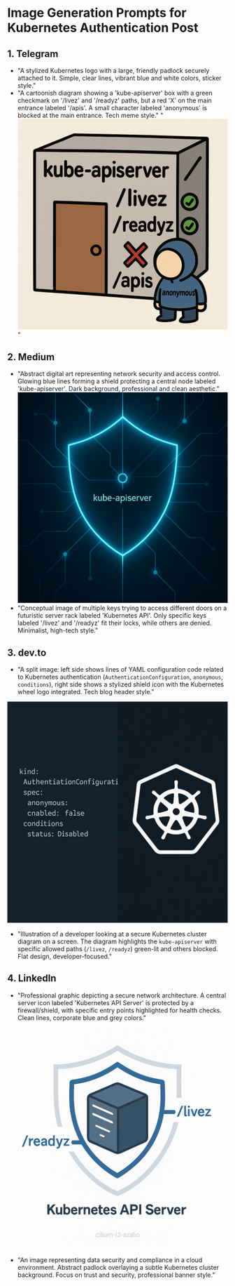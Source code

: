 # Image Generation Prompts for Kubernetes Authentication Post

## 1. Telegram

*   "A stylized Kubernetes logo with a large, friendly padlock securely attached to it. Simple, clear lines, vibrant blue and white colors, sticker style."
*   "A cartoonish diagram showing a 'kube-apiserver' box with a green checkmark on '/livez' and '/readyz' paths, but a red 'X' on the main entrance labeled '/apis'. A small character labeled 'anonymous' is blocked at the main entrance. Tech meme style."
"![alt text](tg-livez.png)"

## 2. Medium

*   "Abstract digital art representing network security and access control. Glowing blue lines forming a shield protecting a central node labeled 'kube-apiserver'. Dark background, professional and clean aesthetic."
![alt text](med-livez.png)
*   "Conceptual image of multiple keys trying to access different doors on a futuristic server rack labeled 'Kubernetes API'. Only specific keys labeled '/livez' and '/readyz' fit their locks, while others are denied. Minimalist, high-tech style."

## 3. dev.to

*   "A split image: left side shows lines of YAML configuration code related to Kubernetes authentication (`AuthenticationConfiguration`, `anonymous`, `conditions`), right side shows a stylized shield icon with the Kubernetes wheel logo integrated. Tech blog header style."

![alt text](devio-livez.png)

*   "Illustration of a developer looking at a secure Kubernetes cluster diagram on a screen. The diagram highlights the `kube-apiserver` with specific allowed paths (`/livez`, `/readyz`) green-lit and others blocked. Flat design, developer-focused."

## 4. LinkedIn

*   "Professional graphic depicting a secure network architecture. A central server icon labeled 'Kubernetes API Server' is protected by a firewall/shield, with specific entry points highlighted for health checks. Clean lines, corporate blue and grey colors."

![alt text](linkedin-livez.png)

*   "An image representing data security and compliance in a cloud environment. Abstract padlock overlaying a subtle Kubernetes cluster background. Focus on trust and security, professional banner style."